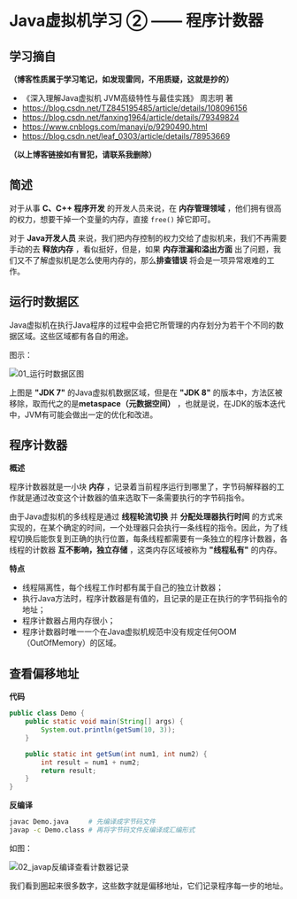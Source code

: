 # Java虚拟机学习 ② —— 程序计数器

## 学习摘自

**（博客性质属于学习笔记，如发现雷同，不用质疑，这就是抄的）**

* 《深入理解Java虚拟机  JVM高级特性与最佳实践》  周志明 著
* https://blog.csdn.net/TZ845195485/article/details/108096156
* https://blog.csdn.net/fanxing1964/article/details/79349824
* https://www.cnblogs.com/manayi/p/9290490.html
* https://blog.csdn.net/leaf_0303/article/details/78953669

**（以上博客链接如有冒犯，请联系我删除）**



## 简述

对于从事 **C、C++ 程序开发** 的开发人员来说，在 **内存管理领域** ，他们拥有很高的权力，想要干掉一个变量的内存，直接  `free()`  掉它即可。

对于 **Java开发人员** 来说，我们把内存控制的权力交给了虚拟机来，我们不再需要手动的去 **释放内存** ，看似挺好，但是，如果 **内存泄漏和溢出方面** 出了问题，我们又不了解虚拟机是怎么使用内存的，那么**排查错误** 将会是一项异常艰难的工作。



## 运行时数据区

Java虚拟机在执行Java程序的过程中会把它所管理的内存划分为若干个不同的数据区域。这些区域都有各自的用途。

图示：

![01_运行时数据区图](C:\rep\diary\笔记\JVM\doc\01_运行时数据区图.jpg)

上图是 **"JDK 7"** 的Java虚拟机数据区域，但是在 **"JDK 8"** 的版本中，方法区被移除，取而代之的是**metaspace（元数据空间）** ，也就是说，在JDK的版本迭代中，JVM有可能会做出一定的优化和改进。



## 程序计数器

**概述**

程序计数器就是一小块 **内存** ，记录着当前程序运行到哪里了，字节码解释器的工作就是通过改变这个计数器的值来选取下一条需要执行的字节码指令。

由于Java虚拟机的多线程是通过 **线程轮流切换** 并 **分配处理器执行时间** 的方式来实现的，在某个确定的时间，一个处理器只会执行一条线程的指令。因此，为了线程切换后能恢复到正确的执行位置，每条线程都需要有一条独立的程序计数器，各线程的计数器 **互不影响，独立存储** ，这类内存区域被称为  **"线程私有"**  的内存。



**特点**

* 线程隔离性，每个线程工作时都有属于自己的独立计数器；
* 执行Java方法时，程序计数器是有值的，且记录的是正在执行的字节码指令的地址；
* 程序计数器占用内存很小；
* 程序计数器时唯一一个在Java虚拟机规范中没有规定任何OOM（OutOfMemory）的区域。



## 查看偏移地址

**代码**

```java
public class Demo {
	public static void main(String[] args) {
		System.out.println(getSum(10, 3));
	}

	public static int getSum(int num1, int num2) {
		int result = num1 + num2;
		return result;
	}
}
```



**反编译**

```bash
javac Demo.java		# 先编译成字节码文件
javap -c Demo.class	# 再将字节码文件反编译成汇编形式
```

如图：

![02_javap反编译查看计数器记录](C:\rep\diary\笔记\JVM\doc\02_javap反编译查看计数器记录.png)

我们看到圈起来很多数字，这些数字就是偏移地址，它们记录程序每一步的地址。

